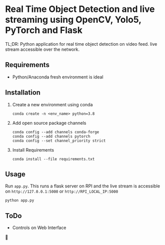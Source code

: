 # Real Time Object Detection and live streaming using OpenCV, Yolo5, PyTorch and Flask
TL;DR: Python application for real time object detection on video feed. live stream accessible over the network.

## Requirements
- Python/Anaconda fresh environment is ideal

## Installation
1. Create a new environment using conda
   ````
   conda create -n <env_name> python=3.8
   ````
2. Add open source package channels
   ````
   conda config --add channels conda-forge
   conda config --add channels pytorch
   conda config --set channel_priority strict
   ````
3. Install Requirements
   ````
   conda install --file requirements.txt
   ````

## Usage
Run `app.py`. This runs a flask server on RPI and the live stream is accessible on `http://127.0.0.1:5000` or `http://RPI_LOCAL_IP:5000`
   ````
   python app.py
   ````

## ToDo
- Controls on Web Interface

:blue_heart:
